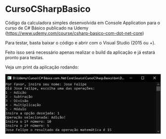 # CursoCSharpBasico
Código da calculadora simples desenvolvida em Console Application para o curso de C# Básico publicado na Udemy (https://www.udemy.com/course/csharp-basico-com-dot-net-core)

Para testar, basta baixar o código e abrir com o Visual Studio (2015 ou +).

Feito isso será necessário apenas realizar o build da aplicação e já estará pronto para testas.

Veja um print da aplicação rodando:

![alt text](https://raw.githubusercontent.com/jfelipearaujo/CursoCSharpBasico/master/print_app.png)
